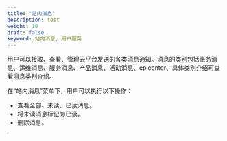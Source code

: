 ```yaml
---
title: "站内消息"
description: test
weight: 10
draft: false
keyword: 站内消息, 用户服务
---
```


用户可以接收、查看、管理云平台发送的各类消息通知。消息的类别包括账务消息、运维消息、服务消息、产品消息、活动消息、epicenter、具体类别介绍可查看[消息类别介绍](/services/notification-center/manual/notify_config/#消息类别介绍)。

在“站内消息”菜单下，用户可以执行以下操作：

- 查看全部、未读、已读消息。
- 将未读消息标记为已读。
- 删除消息。

<img src="../../_images/main_site.png" style="zoom:20%;" />
